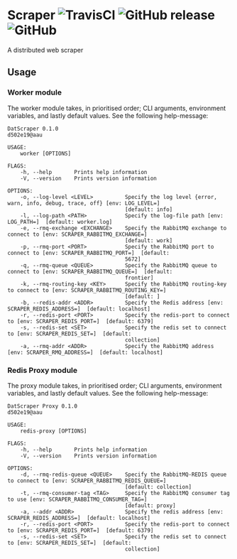 # Scraper ![TravisCI](https://travis-ci.org/d502e19/scraper.svg?branch=master) ![GitHub release](https://img.shields.io/github/release/d502e19/scraper.svg) ![GitHub](https://img.shields.io/github/license/d502e19/scraper.svg)

A distributed web scraper

## Usage

### Worker module
The worker module takes, in prioritised order; CLI arguments, environment variables, and lastly default values. See the following help-message:
```
DatScraper 0.1.0
d502e19@aau

USAGE:
    worker [OPTIONS]

FLAGS:
    -h, --help       Prints help information
    -V, --version    Prints version information

OPTIONS:
    -o, --log-level <LEVEL>          Specify the log level {error, warn, info, debug, trace, off} [env: LOG_LEVEL=]
                                     [default: info]
    -l, --log-path <PATH>            Specify the log-file path [env: LOG_PATH=]  [default: worker.log]
    -e, --rmq-exchange <EXCHANGE>    Specify the RabbitMQ exchange to connect to [env: SCRAPER_RABBITMQ_EXCHANGE=]
                                     [default: work]
    -p, --rmq-port <PORT>            Specify the RabbitMQ port to connect to [env: SCRAPER_RABBITMQ_PORT=]  [default:
                                     5672]
    -q, --rmq-queue <QUEUE>          Specify the RabbitMQ queue to connect to [env: SCRAPER_RABBITMQ_QUEUE=]  [default:
                                     frontier]
    -k, --rmq-routing-key <KEY>      Specify the RabbitMQ routing-key to connect to [env: SCRAPER_RABBITMQ_ROUTING_KEY=]
                                     [default: ]
    -b, --redis-addr <ADDR>          Specify the Redis address [env: SCRAPER_REDIS_ADDRESS=]  [default: localhost]
    -r, --redis-port <PORT>          Specify the redis-port to connect to [env: SCRAPER_REDIS_PORT=]  [default: 6379]
    -s, --redis-set <SET>            Specify the redis set to connect to [env: SCRAPER_REDIS_SET=]  [default:
                                     collection]
    -a, --rmq-addr <ADDR>            Specify the RabbitMQ address [env: SCRAPER_RMQ_ADDRESS=]  [default: localhost]
```


### Redis Proxy module
The proxy module takes, in prioritised order; CLI arguments, environment variables, and lastly default values. See the following help-message:
```
DatScraper Proxy 0.1.0
d502e19@aau

USAGE:
    redis-proxy [OPTIONS]

FLAGS:
    -h, --help       Prints help information
    -V, --version    Prints version information

OPTIONS:
    -d, --rmq-redis-queue <QUEUE>    Specify the RabbitMQ-REDIS queue to connect to [env: SCRAPER_RABBITMQ_REDIS_QUEUE=]
                                     [default: collection]
    -t, --rmq-consumer-tag <TAG>     Specify the RabbitMQ consumer tag to use [env: SCRAPER_RABBITMQ_CONSUMER_TAG=]
                                     [default: proxy]
    -a, --addr <ADDR>                Specify the redis address [env: SCRAPER_REDIS_ADDRESS=]  [default: localhost]
    -r, --redis-port <PORT>          Specify the redis-port to connect to [env: SCRAPER_REDIS_PORT=]  [default: 6379]
    -s, --redis-set <SET>            Specify the redis set to connect to [env: SCRAPER_REDIS_SET=]  [default:
                                     collection]
```
